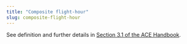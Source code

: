 ```yaml
---
title: "Composite flight-hour"
slug: composite-flight-hour
---
```


See definition and further details in [Section 3.1 of the ACE Handbook](/economics/ace/ace-handbook/methodology).

